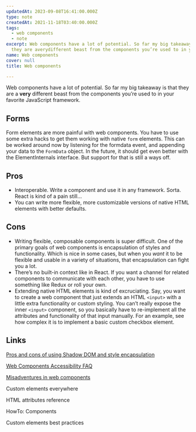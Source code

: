 ```yaml
---
updatedAt: 2023-09-08T16:41:00.000Z
type: note
createdAt: 2021-11-18T03:40:00.000Z
tags:
  - web components
  - note
excerpt: Web components have a lot of potential. So far my big takeaway is that
  they are averydifferent beast from the components you’re used to in your...
name: Web components
cover: null
title: Web components

---
```


Web components have a lot of potential. So far my big takeaway is that they are a **very** different beast from the components you’re used to in your favorite JavaScript framework.

## Forms

Form elements are more painful with web components. You have to use some extra hacks to get them working with native `form` elements. This can be worked around now by listening for the formdata event, and appending your data to the `FormData` object. In the future, it should get even better with the ElementInternals interface. But support for that is still a ways off.

## Pros

- Interoperable. Write a component and use it in any framework. Sorta. React is kind of a pain still…
- You can write more flexible, more customizable versions of native HTML elements with better defaults.

## Cons

- Writing flexible, composable components is super difficult. One of the primary goals of web components is encapsulation of styles and functionality. Which is nice in some cases, but when you *want* it to be flexible and usable in a variety of situations, that encapsulation can fight you a lot.
- There’s no built-in context like in React. If you want a channel for related components to communicate with each other, you have to use something like Redux or roll your own.
- Extending native HTML elements is kind of excruciating. Say, you want to create a web component that just extends an HTML `<input>` with a little extra functionality or custom styling. You can’t really expose the inner `<input>` component, so you basically have to re-implement all the attributes and functionality of that input manually. For an example, see how complex it is to implement a basic custom checkbox element.

## Links

[Pros and cons of using Shadow DOM and style encapsulation](https://www.matuzo.at/blog/2023/pros-and-cons-of-shadow-dom/)

[Web Components Accessibility FAQ](https://www.matuzo.at/blog/2023/web-components-accessibility-faq/)

[Misadventures in web components](https://www.falldowngoboone.com/blog/misadventures-in-web-components/)

Custom elements everywhere

HTML attributes reference

HowTo: Components

Custom elements best practices
